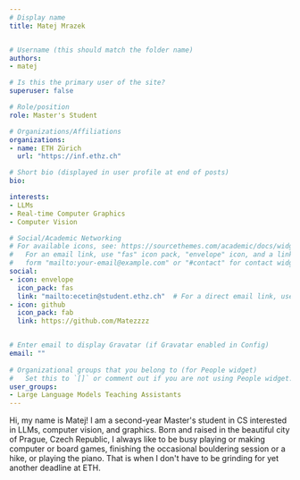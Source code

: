 ```yaml
---
# Display name
title: Matej Mrazek


# Username (this should match the folder name)
authors:
- matej

# Is this the primary user of the site?
superuser: false

# Role/position
role: Master's Student

# Organizations/Affiliations
organizations:
- name: ETH Zürich
  url: "https://inf.ethz.ch"

# Short bio (displayed in user profile at end of posts)
bio: 

interests:
- LLMs
- Real-time Computer Graphics
- Computer Vision

# Social/Academic Networking
# For available icons, see: https://sourcethemes.com/academic/docs/widgets/#icons
#   For an email link, use "fas" icon pack, "envelope" icon, and a link in the
#   form "mailto:your-email@example.com" or "#contact" for contact widget.
social:
- icon: envelope
  icon_pack: fas
  link: "mailto:ecetin@student.ethz.ch"  # For a direct email link, use "mailto:test@example.org".
- icon: github
  icon_pack: fab
  link: https://github.com/Matezzzz


# Enter email to display Gravatar (if Gravatar enabled in Config)
email: ""
  
# Organizational groups that you belong to (for People widget)
#   Set this to `[]` or comment out if you are not using People widget.  
user_groups:
- Large Language Models Teaching Assistants
---
```

Hi, my name is Matej! I am a second-year Master's student in CS interested in LLMs, computer vision, and graphics. Born and raised in the beautiful city of Prague, Czech Republic, I always like to be busy playing or making computer or board games, finishing the occasional bouldering session or a hike, or playing the piano. That is when I don't have to be grinding for yet another deadline at ETH.